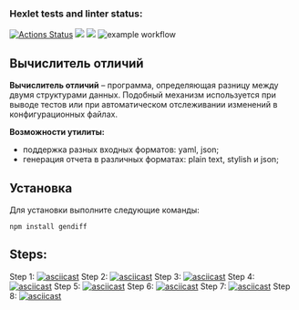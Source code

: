 ### Hexlet tests and linter status:
[![Actions Status](https://github.com/mltsk/frontend-project-lvl2/workflows/hexlet-check/badge.svg)](https://github.com/mltsk/frontend-project-lvl2/actions)
<a href="https://codeclimate.com/github/mltsk/frontend-project-lvl2/maintainability"><img src="https://api.codeclimate.com/v1/badges/7c9e17dd5b67001497e1/maintainability" /></a>
<a href="https://codeclimate.com/github/mltsk/frontend-project-lvl2/test_coverage"><img src="https://api.codeclimate.com/v1/badges/7c9e17dd5b67001497e1/test_coverage" /></a>
![example workflow](https://github.com/mltsk/frontend-project-lvl2/actions/workflows/nodejs.yml/badge.svg)<br>

## Вычислитель отличий

__Вычислитель отличий__ – программа, определяющая разницу между двумя структурами данных. Подобный механизм используется при выводе тестов или при автоматическом отслеживании изменений в конфигурационных файлах.

__Возможности утилиты:__

- поддержка разных входных форматов: yaml, json;
- генерация отчета в различных форматах: plain text, stylish и json;

## Установка

Для установки выполните следующие команды:
```
npm install gendiff
```
## Steps:
Step 1:
[![asciicast](https://asciinema.org/a/iJte3d6NOF9WnyFkirQBrdkid.svg)](https://asciinema.org/a/iJte3d6NOF9WnyFkirQBrdkid)
Step 2:
[![asciicast](https://asciinema.org/a/eBGTkfQS2L1iyIAyWAy59bZ6x.svg)](https://asciinema.org/a/eBGTkfQS2L1iyIAyWAy59bZ6x)
Step 3:
[![asciicast](https://asciinema.org/a/LLLJvadgjIzAylHeP3UHtLwon.svg)](https://asciinema.org/a/LLLJvadgjIzAylHeP3UHtLwon)
Step 4:
[![asciicast](https://asciinema.org/a/5RpwlkBIEQD8zePrZb7PITYFL.svg)](https://asciinema.org/a/5RpwlkBIEQD8zePrZb7PITYFL)
Step 5:
[![asciicast](https://asciinema.org/a/YsdHdpCwgkD2jDqhn1lKZOoex.svg)](https://asciinema.org/a/YsdHdpCwgkD2jDqhn1lKZOoex)
Step 6:
[![asciicast](https://asciinema.org/a/7hGsaXhJeiQhEUhAATdq90Ww6.svg)](https://asciinema.org/a/7hGsaXhJeiQhEUhAATdq90Ww6)
Step 7:
[![asciicast](https://asciinema.org/a/y5Oer9lkgOKVhkoTAnRDRyURG.svg)](https://asciinema.org/a/y5Oer9lkgOKVhkoTAnRDRyURG)
Step 8:
[![asciicast](https://asciinema.org/a/1NYV2wklOCroQ7lGd8D5v4WL8.svg)](https://asciinema.org/a/1NYV2wklOCroQ7lGd8D5v4WL8)
